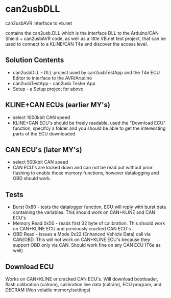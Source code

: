 # can2usbDLL
can2usbAVR interface to vb.net

contains the can2usb.DLL which is the interface DLL to the Arduino/CAN Shield + can2usbAVR code, as well as a little VB.net test project,
that can be used to connect to a KLINE/CAN T4e and discover the access level.

Solution Contents
-----------------
* can2usbDLL - DLL project used by can2usbTestApp and the T4e ECU Editor to interface to the AVR/Arudino
* can2usbTestApp - can2usb Tester App
* Setup - a Setup project for above

KLINE+CAN ECUs (earlier MY's)
-----------------------------
* select 1000kbit CAN speed
* KLINE+CAN ECU's should be freely readable, used the "Download ECU" function, specifcy a folder and you should be able to get the interessting parts of the ECU downloaded

CAN ECU's (later MY's)
----------------------
* select 500kbit CAN speed
* CAN  ECU's are locked down and can not be read out without prior flashing to enable those memory functions, however datalogging and OBD should work.

Tests
-----
* Burst 0x80 - tests the datalogger function, ECU will reply with burst data containing the variables. This should work on CAN+KLINE and CAN ECU's
* Memory Read 0x50 - reads first 32 byte of calibration. This should work on CAN+KLINE ECU and previously cracked CAN ECU's
* OBD Read - issues a Mode 0x22 (Enhanced Vehicle Data) call via CAN/OBD. This will not work on CAN+KLINE ECU's because they support OBD only via CAN. Should work fine on any CAN ECU (T6e as well)

Download ECU
------------
Works on CAN+KLINE or cracked CAN ECU's.
Will download bootloader, flash calibration (calrom), calibration live data (calram), ECU program, and DECRAM (Non volatile memory/settings)

